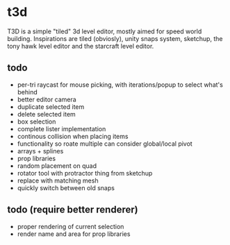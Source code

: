 # t3d
T3D is a simple "tiled" 3d level editor, mostly aimed for speed world building.
Inspirations are tiled (obviosly), unity snaps system, sketchup, the tony hawk level editor and the starcraft level editor.

## todo
* per-tri raycast for mouse picking, with iterations/popup to select what's behind
* better editor camera
* duplicate selected item
* delete selected item
* box selection
* complete lister implementation
* continous collision when placing items
* functionality so roate multiple can consider global/local pivot
* arrays + splines
* prop libraries
* random placement on quad
* rotator tool with protractor thing from sketchup
* replace with matching mesh
* quickly switch between old snaps

## todo (require better renderer)
* proper rendering of current selection
* render name and area for prop libraries
